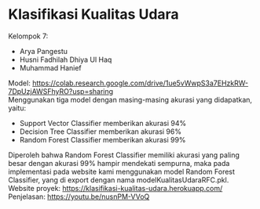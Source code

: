 # Klasifikasi Kualitas Udara

Kelompok 7:
- Arya Pangestu
- Husni Fadhilah Dhiya Ul Haq
- Muhammad Hanief

Model: https://colab.research.google.com/drive/1ue5vWwpS3a7EHzkRW-7DpUzjAWSFhyRO?usp=sharing </br>
Menggunakan tiga model dengan masing-masing akurasi yang didapatkan, yaitu:
- Support Vector Classifier memberikan akurasi 94%
- Decision Tree Classifier memberikan akurasi 96%
- Random Forest Classifier memberikan akurasi 99%

Diperoleh bahwa Random Forest Classifier memiliki akurasi yang paling besar dengan akurasi 99% hampir mendekati sempurna, maka pada implementasi pada website kami menggunakan model Random Forest Classifier, yang di export dengan nama modelKualitasUdaraRFC.pkl.</br>
Website proyek: https://klasifikasi-kualitas-udara.herokuapp.com/ </br>
Penjelasan: https://youtu.be/nusnPM-VVoQ </br>
